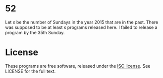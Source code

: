 52
==

Let _s_ be the number of Sundays in the year 2015 that are in the past. There
was supposed to be at least _s_ programs released here. I failed to release a
program by the 35th Sunday.

License
=======

These programs are free software, released under the [ISC
license](https://en.wikipedia.org/wiki/ISC_license). See LICENSE for the full
text.
